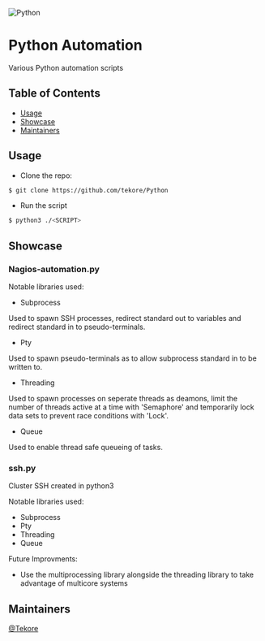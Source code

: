![Python](https://img.shields.io/badge/python-3670A0?style=for-the-badge&logo=python&logoColor=ffdd54)

# Python Automation

Various Python automation scripts

## Table of Contents
- [Usage](#usage)
- [Showcase](#showcase)
- [Maintainers](#maintainers)

## Usage
- Clone the repo:
```sh
$ git clone https://github.com/tekore/Python
```

- Run the script
```sh
$ python3 ./<SCRIPT>
```

## Showcase
### Nagios-automation.py
Notable libraries used:
- Subprocess

Used to spawn SSH processes, redirect standard out to variables and redirect standard in to pseudo-terminals. 
- Pty

Used to spawn pseudo-terminals as to allow subprocess standard in to be written to.
- Threading

Used to spawn processes on seperate threads as deamons, limit the number of threads active at a time with 'Semaphore' and temporarily lock data sets to prevent race conditions with 'Lock'.
- Queue

Used to enable thread safe queueing of tasks.
### ssh.py
Cluster SSH created in python3

Notable libraries used:
- Subprocess
- Pty
- Threading
- Queue

Future Improvments:

- Use the multiprocessing library alongside the threading library to take advantage of multicore systems

## Maintainers
[@Tekore](https://github.com/tekore)

